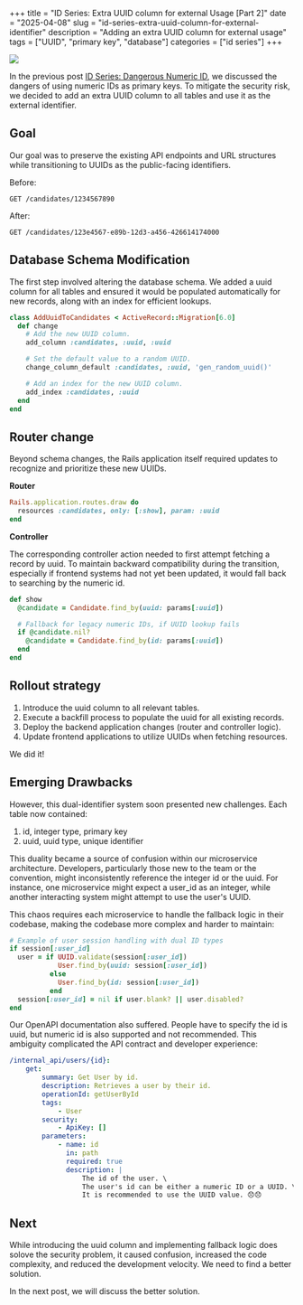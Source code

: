 +++
title = "ID Series: Extra UUID column for external Usage [Part 2]"
date = "2025-04-08"
slug = "id-series-extra-uuid-column-for-external-identifier"
description = "Adding an extra UUID column for external usage"
tags = ["UUID", "primary key", "database"]
categories = ["id series"]
+++

![](/images/posts/2025-05/2025-05-08-changing-wheels-while-still-driving.jpeg)

In the previous post [ID Series: Dangerous Numeric ID](/posts/id-series-dangerous-numeric-id), we discussed the dangers of using numeric IDs as primary keys. To mitigate the security risk, we decided to add an extra UUID column to all tables and use it as the external identifier.

## Goal

Our goal was to preserve the existing API endpoints and URL structures while transitioning to UUIDs as the public-facing identifiers.

Before:

```text
GET /candidates/1234567890
```

After:

```text
GET /candidates/123e4567-e89b-12d3-a456-426614174000
```

## Database Schema Modification

The first step involved altering the database schema. We added a uuid column for all tables and ensured it would be populated automatically for new records, along with an index for efficient lookups.

```ruby
class AddUuidToCandidates < ActiveRecord::Migration[6.0]
  def change
    # Add the new UUID column.
    add_column :candidates, :uuid, :uuid

    # Set the default value to a random UUID.
    change_column_default :candidates, :uuid, 'gen_random_uuid()'

    # Add an index for the new UUID column.
    add_index :candidates, :uuid
  end
end
```

## Router change

Beyond schema changes, the Rails application itself required updates to recognize and prioritize these new UUIDs.

**Router**

```ruby
Rails.application.routes.draw do
  resources :candidates, only: [:show], param: :uuid
end
```

**Controller**

The corresponding controller action needed to first attempt fetching a record by uuid. To maintain backward compatibility during the transition, especially if frontend systems had not yet been updated, it would fall back to searching by the numeric id.

```ruby
def show
  @candidate = Candidate.find_by(uuid: params[:uuid])

  # Fallback for legacy numeric IDs, if UUID lookup fails
  if @candidate.nil?
    @candidate = Candidate.find_by(id: params[:uuid])
  end
end
```

## Rollout strategy

1. Introduce the uuid column to all relevant tables.
2. Execute a backfill process to populate the uuid for all existing records.
3. Deploy the backend application changes (router and controller logic).
4. Update frontend applications to utilize UUIDs when fetching resources.

We did it!

## Emerging Drawbacks

However, this dual-identifier system soon presented new challenges. Each table now contained:

1. id, integer type, primary key
2. uuid, uuid type, unique identifier

This duality became a source of confusion within our microservice architecture. Developers, particularly those new to the team or the convention, might inconsistently reference the integer id or the uuid. For instance, one microservice might expect a user_id as an integer, while another interacting system might attempt to use the user's UUID.

This chaos requires each microservice to handle the fallback logic in their codebase, making the codebase more complex and harder to maintain:

```ruby
# Example of user session handling with dual ID types
if session[:user_id]
  user = if UUID.validate(session[:user_id])
            User.find_by(uuid: session[:user_id])
          else
            User.find_by(id: session[:user_id])
          end
  session[:user_id] = nil if user.blank? || user.disabled?
end
```

Our OpenAPI documentation also suffered. People have to specify the id is uuid, but numeric id is also supported and not recommended. This ambiguity complicated the API contract and developer experience:

```yaml
/internal_api/users/{id}:
    get:
        summary: Get User by id.
        description: Retrieves a user by their id.
        operationId: getUserById
        tags:
            - User
        security:
            - ApiKey: []
        parameters:
            - name: id
              in: path
              required: true
              description: |
                  The id of the user. \
                  The user's id can be either a numeric ID or a UUID. \
                  It is recommended to use the UUID value. 😞😞
```

## Next

While introducing the uuid column and implementing fallback logic does solove the security problem, it caused confusion, increased the code complexity, and reduced the development velocity. We need to find a better solution.

In the next post, we will discuss the better solution.
